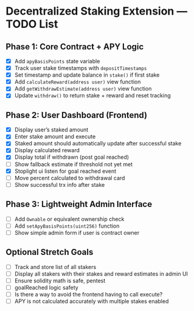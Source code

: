 # Decentralized Staking Extension — TODO List

## Phase 1: Core Contract + APY Logic

- [x] Add `apyBasisPoints` state variable
- [x] Track user stake timestamps with `depositTimestamps`
- [x] Set timestamp and update balance in `stake()` if first stake
- [x] Add `calculateReward(address user)` view function
- [x] Add `getWithdrawEstimate(address user)` view function
- [x] Update `withdraw()` to return stake + reward and reset tracking

## Phase 2: User Dashboard (Frontend)

- [x] Display user’s staked amount
- [x] Enter stake amount and execute
- [x] Staked amount should automatically update after successful stake
- [x] Display calculated reward
- [x] Display total if withdrawn (post goal reached)
- [ ] Show fallback estimate if threshold not yet met
- [x] Stoplight ui listen for goal reached event
- [ ] Move percent calculated to withdrawal card
- [ ] Show successful trx info after stake

## Phase 3: Lightweight Admin Interface

- [ ] Add `Ownable` or equivalent ownership check
- [ ] Add `setApyBasisPoints(uint256)` function
- [ ] Show simple admin form if user is contract owner

## Optional Stretch Goals

- [ ] Track and store list of all stakers
- [ ] Display all stakers with their stakes and reward estimates in admin UI
- [ ] Ensure solidity math is safe, pentest
- [ ] goalReached logic safety
- [ ] Is there a way to avoid the frontend having to call execute?
- [ ] APY is not calculated accurately with multiple stakes enabled